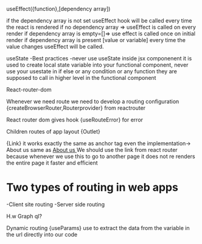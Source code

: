 useEffect({function},[dependency array])

if the dependency array is not set useEffect hook will be called every time the react is rendered
if no dependency array => useEffect is called on every render
if dependency array is empty=[]=> use effect is called once on initial render
if dependency array is present [value or variable] every time the value changes useEffect will be called.

useState -Best practices -never use useState inside jsx componenent it is used to create local state variable into your functional component,
never use your usestate in if else or any condition or any function they are supposed to call in higher level in the functional component

React-router-dom

Whenever we need route we need to develop a routing configuration
{createBrowserRouter,Routerprovider} from reactrouter

React router dom gives hook {useRouteError} for error

Children routes of app layout
{Outlet}

{Link} it works exactly the same as anchor tag even the implementation-> <Link to="/About">About us</Link> same as <a href='/about'> About us </a>
We should use the link from react router because whenever we use this to go to another page it does not re renders the entire page it faster and efficient

# Two types of routing in web apps

-Client site routing
-Server side routing

H.w Graph ql?

Dynamic routing
{useParams} use to extract the data from the variable in the url directly into our code
